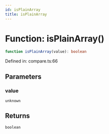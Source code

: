 ```yaml
---
id: isPlainArray
title: isPlainArray
---
```


<!-- DO NOT EDIT: this page is autogenerated from the type comments -->

# Function: isPlainArray()

```ts
function isPlainArray(value): boolean
```

Defined in: compare.ts:66

## Parameters

### value

`unknown`

## Returns

`boolean`
